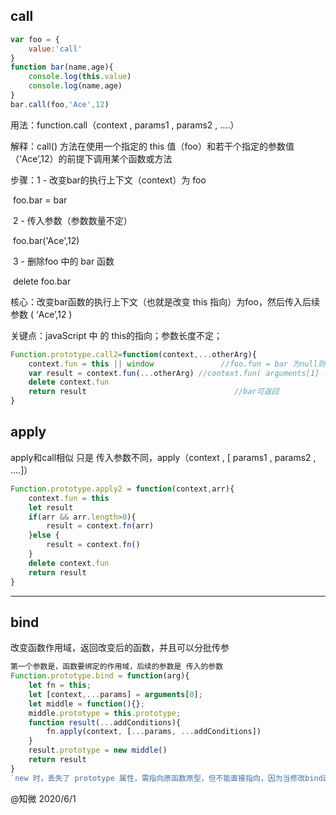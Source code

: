 ## call

```javascript
var foo = {
    value:'call'
}
function bar(name,age){
    console.log(this.value)
    console.log(name,age)
}
bar.call(foo,'Ace',12)
```

用法：function.call（context , params1 , params2 , ....）

解释：call() 方法在使用一个指定的 this 值（foo）和若干个指定的参数值（‘Ace’,12）的前提下调用某个函数或方法

步骤：1 - 改变bar的执行上下文（context）为 foo 

​						foo.bar = bar

​            2 - 传入参数（参数数量不定）

​						foo.bar('Ace',12)			

​			3 - 删除foo 中的 bar 函数

​						delete foo.bar			

核心：改变bar函数的执行上下文（也就是改变 this 指向）为foo，然后传入后续参数 ( ‘Ace’,12 )

关键点：javaScript 中 的 this的指向；参数长度不定；

```javascript
Function.prototype.call2=function(context,...otherArg){
    context.fun = this || window               //foo.fun = bar 为null则指向window
    var result = context.fun(...otherArg) //context.fun( arguments[1] ...)
    delete context.fun
    return result                                 //bar可返回
}
```

## apply

apply和call相似 只是 传入参数不同，apply（context , [ params1 , params2 , ....]）

```javascript
Function.prototype.apply2 = function(context,arr){
    context.fun = this
    let result
    if(arr && arr.length>0){
        result = context.fn(arr)
    }else {
        result = context.fn()
    }
    delete context.fun
    return result
}
```

------

## bind

改变函数作用域，返回改变后的函数，并且可以分批传参

```typescript
第一个参数是，函数要绑定的作用域，后续的参数是 传入的参数
Function.prototype.bind = function(arg){
    let fn = this;
    let [context,...params] = arguments[0];
    let middle = function(){};
    middle.prototype = this.prototype;
    function result(...addConditions){
        fn.apply(context, [...params, ...addConditions])
	}
    result.prototype = new middle()
    return result
}
`new 时，丢失了 prototype 属性，需指向原函数原型，但不能直接指向，因为当修改bind函数原型时，也会修改原函数原型，需要一个middle函数缓冲`
```

@知微 2020/6/1